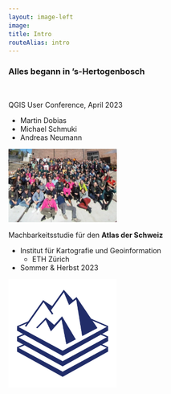 ```yaml
---
layout: image-left
image:
title: Intro
routeAlias: intro
---
```


### Alles begann in ’s-Hertogenbosch

<br />

<div v-click>
  <p>
    QGIS User Conference, April 2023
  </p>
<p>

- Martin Dobias
- Michael Schmuki
- Andreas Neumann

</p>
  <img
    class="absolute top-27"
    style="width: 13.5rem; right: 0; margin-right: 29rem"
    src="/data/qgis-ugm.webp"
  />

  <br />

</div>

<div v-click>
  <p>
  Machbarkeitsstudie für den <b>Atlas der Schweiz</b>
  </p>
<p>

- Institut für Kartografie und Geoinformation
  - ETH Zürich
- Sommer & Herbst 2023

</p>
  <img
    class="absolute bottom-17"
    style="width: 13.5rem; right: 0; margin-right: 29rem"
    src="/data/aos_logo_white.png"
  />
</div>
